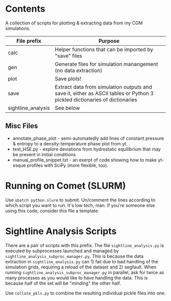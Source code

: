 # Contents

A collection of scripts for plotting & extracting data from my CGM simulations.

| File prefix | Purpose |
|-------------|---------|
| calc        | Helper functions that can be imported by "save" files |
| gen         | Generate files for simulation manangement (no data extraction) |
| plot        | Save plots! |
| save        | Extract data from simulation outputs and save it, either as ASCII tables or Python 3 pickled dictionaries of dictionaries |
| sightline_analysis | See below |

## Misc Files

* annotate_phase_plot - semi-automatedly add lines of constant pressure & entropy to a density-temperature phase plot from yt.
* test_HSE.py - explore deviations from hydrostatic equilibrium that may be present in initial conditions
* manual_profile_snippet.txt - an exerpt of code showing how to make yt-esque profiles with SciPy (more flexible, too).

# Running on Comet (SLURM)

Use `sbatch python.slurm` to submit. Un/comment the lines according to which script you want to run.
It's low tech, man. If you're someone else using this code, consider this file a template.

# Sightline Analysis Scripts

There are a pair of scripts with this prefix. The file `sightline_analysis.py` is executed by subprocesses
launched and managed by `sightline_analysis_subproc_manager.py`. This is because the data extraction in 
`sightline_analysis.py` can 1) fail due to bad handling of the simulation grids, requiring a reload of the dataset
and 2) segfault. When running `sightline_analysis_subproc_manager.py` in parallel, ask for twice as many processes
as you would like to have handling the data. This is because half of the set will be "minding" the other half.

Use `collate_pkls.py` to combine the resulting individual pickle files into one.
